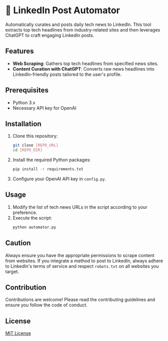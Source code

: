 # 🤖 LinkedIn Post Automator

Automatically curates and posts daily tech news to LinkedIn. This tool extracts top tech headlines from industry-related sites and then leverages ChatGPT to craft engaging LinkedIn posts.

## Features

- **Web Scraping**: Gathers top tech headlines from specified news sites.
- **Content Curation with ChatGPT**: Converts raw news headlines into LinkedIn-friendly posts tailored to the user's profile.

## Prerequisites

- Python 3.x
- Necessary API key for OpenAI

## Installation

1. Clone this repository:
    ```bash
    git clone [REPO_URL]
    cd [REPO_DIR]
    ```

2. Install the required Python packages:
    ```bash
    pip install -r requirements.txt
    ```

3. Configure your OpenAI API key in `config.py`.

## Usage

1. Modify the list of tech news URLs in the script according to your preference.
2. Execute the script:
    ```bash
    python automator.py
    ```

## Caution

Always ensure you have the appropriate permissions to scrape content from websites. If you integrate a method to post to LinkedIn, always adhere to LinkedIn's terms of service and respect `robots.txt` on all websites you target.

## Contribution

Contributions are welcome! Please read the contributing guidelines and ensure you follow the code of conduct.

## License

[MIT License](LICENSE.md)

